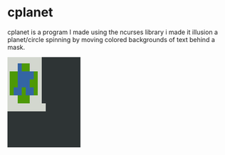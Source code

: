 # cplanet
cplanet is a program I made using the ncurses library i made it illusion a planet/circle spinning by moving colored backgrounds of text behind a mask.


![](spin.gif)
